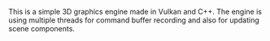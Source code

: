 This is a simple 3D graphics engine made in Vulkan and C++.
The engine is using multiple threads for command buffer recording and also for updating scene components.  
